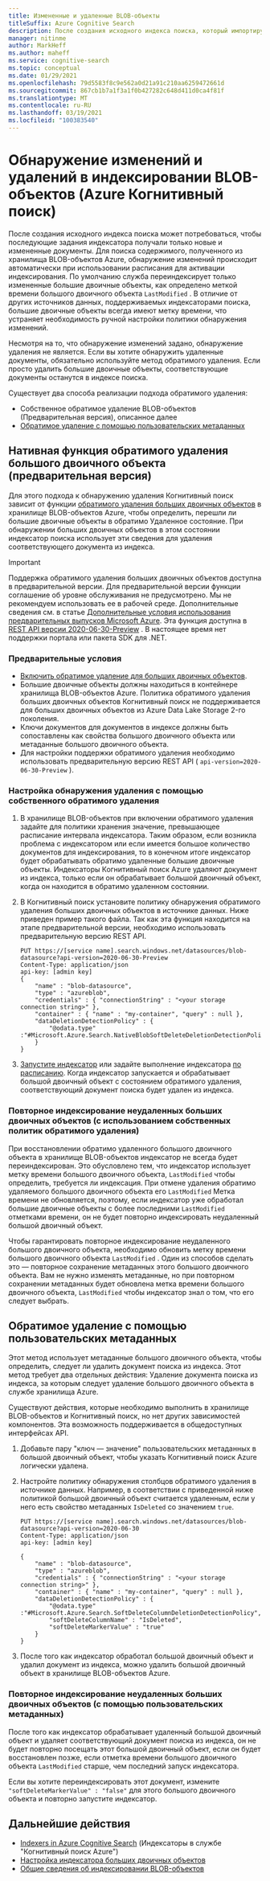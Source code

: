 ```yaml
---
title: Измененные и удаленные BLOB-объекты
titleSuffix: Azure Cognitive Search
description: После создания исходного индекса поиска, который импортирует данные из хранилища BLOB-объектов Azure, последующее индексирование может занимать только те большие двоичные объекты, которые были изменены или удалены. В этой статье описываются подробные сведения.
manager: nitinme
author: MarkHeff
ms.author: maheff
ms.service: cognitive-search
ms.topic: conceptual
ms.date: 01/29/2021
ms.openlocfilehash: 79d5583f8c9e562a0d21a91c210aa6259472661d
ms.sourcegitcommit: 867cb1b7a1f3a1f0b427282c648d411d0ca4f81f
ms.translationtype: MT
ms.contentlocale: ru-RU
ms.lasthandoff: 03/19/2021
ms.locfileid: "100383540"
---
```

# <a name="change-and-deletion-detection-in-blob-indexing-azure-cognitive-search"></a>Обнаружение изменений и удалений в индексировании BLOB-объектов (Azure Когнитивный поиск)

После создания исходного индекса поиска может потребоваться, чтобы последующие задания индексатора получали только новые и измененные документы. Для поиска содержимого, полученного из хранилища BLOB-объектов Azure, обнаружение изменений происходит автоматически при использовании расписания для активации индексирования. По умолчанию служба переиндексирует только измененные большие двоичные объекты, как определено меткой времени большого двоичного объекта `LastModified` . В отличие от других источников данных, поддерживаемых индексаторами поиска, большие двоичные объекты всегда имеют метку времени, что устраняет необходимость ручной настройки политики обнаружения изменений.

Несмотря на то, что обнаружение изменений задано, обнаружение удаления не является. Если вы хотите обнаружить удаленные документы, обязательно используйте метод обратимого удаления. Если просто удалить большие двоичные объекты, соответствующие документы останутся в индексе поиска.

Существует два способа реализации подхода обратимого удаления:

+ Собственное обратимое удаление BLOB-объектов (Предварительная версия), описанное далее
+ [Обратимое удаление с помощью пользовательских метаданных](#soft-delete-using-custom-metadata)

## <a name="native-blob-soft-delete-preview"></a>Нативная функция обратимого удаления большого двоичного объекта (предварительная версия)

Для этого подхода к обнаружению удаления Когнитивный поиск зависит от функции [обратимого удаления больших двоичных объектов](../storage/blobs/soft-delete-blob-overview.md) в хранилище BLOB-объектов Azure, чтобы определить, перешли ли большие двоичные объекты в обратимо Удаленное состояние. При обнаружении больших двоичных объектов в этом состоянии индексатор поиска использует эти сведения для удаления соответствующего документа из индекса.

> [!IMPORTANT]
> Поддержка обратимого удаления больших двоичных объектов доступна в предварительной версии. Для предварительной версии функции соглашение об уровне обслуживания не предусмотрено. Мы не рекомендуем использовать ее в рабочей среде. Дополнительные сведения см. в статье [Дополнительные условия использования предварительных выпусков Microsoft Azure](https://azure.microsoft.com/support/legal/preview-supplemental-terms/). Эта функция доступна в [REST API версии 2020-06-30-Preview](./search-api-preview.md) . В настоящее время нет поддержки портала или пакета SDK для .NET.

### <a name="prerequisites"></a>Предварительные условия

+ [Включить обратимое удаление для больших двоичных объектов](../storage/blobs/soft-delete-blob-enable.md).
+ Большие двоичные объекты должны находиться в контейнере хранилища BLOB-объектов Azure. Политика обратимого удаления больших двоичных объектов Когнитивный поиск не поддерживается для больших двоичных объектов из Azure Data Lake Storage 2-го поколения.
+ Ключи документов для документов в индексе должны быть сопоставлены как свойства большого двоичного объекта или метаданные большого двоичного объекта.
+ Для настройки поддержки обратимого удаления необходимо использовать предварительную версию REST API ( `api-version=2020-06-30-Preview` ).

### <a name="how-to-configure-deletion-detection-using-native-soft-delete"></a>Настройка обнаружения удаления с помощью собственного обратимого удаления

1. В хранилище BLOB-объектов при включении обратимого удаления задайте для политики хранения значение, превышающее расписание интервала индексатора. Таким образом, если возникла проблема с индексатором или если имеется большое количество документов для индексирования, то в конечном итоге индексатор будет обрабатывать обратимо удаленные большие двоичные объекты. Индексаторы Когнитивный поиск Azure удаляют документ из индекса, только если он обрабатывает большой двоичный объект, когда он находится в обратимо удаленном состоянии.

1. В Когнитивный поиск установите политику обнаружения обратимого удаления больших двоичных объектов в источнике данных. Ниже приведен пример такого файла. Так как эта функция находится на этапе предварительной версии, необходимо использовать предварительную версию REST API.

    ```http
    PUT https://[service name].search.windows.net/datasources/blob-datasource?api-version=2020-06-30-Preview
    Content-Type: application/json
    api-key: [admin key]
    {
        "name" : "blob-datasource",
        "type" : "azureblob",
        "credentials" : { "connectionString" : "<your storage connection string>" },
        "container" : { "name" : "my-container", "query" : null },
        "dataDeletionDetectionPolicy" : {
            "@odata.type" :"#Microsoft.Azure.Search.NativeBlobSoftDeleteDeletionDetectionPolicy"
        }
    }
    ```

1. [Запустите индексатор](/rest/api/searchservice/run-indexer) или задайте выполнение индексатора [по расписанию](search-howto-schedule-indexers.md). Когда индексатор запускается и обрабатывает большой двоичный объект с состоянием обратимого удаления, соответствующий документ поиска будет удален из индекса.

### <a name="reindexing-undeleted-blobs-using-native-soft-delete-policies"></a>Повторное индексирование неудаленных больших двоичных объектов (с использованием собственных политик обратимого удаления)

При восстановлении обратимо удаленного большого двоичного объекта в хранилище BLOB-объектов индексатор не всегда будет переиндексирован. Это обусловлено тем, что индексатор использует метку времени большого двоичного объекта, `LastModified` чтобы определить, требуется ли индексация. При отмене удаления обратимо удаляемого большого двоичного объекта его `LastModified` Метка времени не обновляется, поэтому, если индексатор уже обработал большие двоичные объекты с более последними `LastModified` отметками времени, он не будет повторно индексировать неудаленный большой двоичный объект. 

Чтобы гарантировать повторное индексирование неудаленного большого двоичного объекта, необходимо обновить метку времени большого двоичного объекта `LastModified` . Один из способов сделать это — повторное сохранение метаданных этого большого двоичного объекта. Вам не нужно изменять метаданные, но при повторном сохранении метаданных будет обновлена метка времени большого двоичного объекта, `LastModified` чтобы индексатор знал о том, что его следует выбрать.

## <a name="soft-delete-using-custom-metadata"></a>Обратимое удаление с помощью пользовательских метаданных

Этот метод использует метаданные большого двоичного объекта, чтобы определить, следует ли удалить документ поиска из индекса. Этот метод требует два отдельных действия: Удаление документа поиска из индекса, за которым следует удаление большого двоичного объекта в службе хранилища Azure.

Существуют действия, которые необходимо выполнить в хранилище BLOB-объектов и Когнитивный поиск, но нет других зависимостей компонентов. Эта возможность поддерживается в общедоступных интерфейсах API.

1. Добавьте пару "ключ — значение" пользовательских метаданных в большой двоичный объект, чтобы указать Когнитивный поиск Azure логически удалена.

1. Настройте политику обнаружения столбцов обратимого удаления в источнике данных. Например, в соответствии с приведенной ниже политикой большой двоичный объект считается удаленным, если у него есть свойство метаданных `IsDeleted` со значением `true`.

    ```http
    PUT https://[service name].search.windows.net/datasources/blob-datasource?api-version=2020-06-30
    Content-Type: application/json
    api-key: [admin key]

    {
        "name" : "blob-datasource",
        "type" : "azureblob",
        "credentials" : { "connectionString" : "<your storage connection string>" },
        "container" : { "name" : "my-container", "query" : null },
        "dataDeletionDetectionPolicy" : {
            "@odata.type" :"#Microsoft.Azure.Search.SoftDeleteColumnDeletionDetectionPolicy",
            "softDeleteColumnName" : "IsDeleted",
            "softDeleteMarkerValue" : "true"
        }
    }
    ```

1. После того как индексатор обработал большой двоичный объект и удалил документ из индекса, можно удалить большой двоичный объект в хранилище BLOB-объектов Azure.

### <a name="reindexing-undeleted-blobs-using-custom-metadata"></a>Повторное индексирование неудаленных больших двоичных объектов (с помощью пользовательских метаданных)

После того как индексатор обрабатывает удаленный большой двоичный объект и удаляет соответствующий документ поиска из индекса, он не будет повторно посещать этот большой двоичный объект, если он будет восстановлен позже, если отметка времени большого двоичного объекта `LastModified` старше, чем последний запуск индексатора.

Если вы хотите переиндексировать этот документ, измените `"softDeleteMarkerValue" : "false"` для этого большого двоичного объекта и повторно запустите индексатор.

## <a name="next-steps"></a>Дальнейшие действия

+ [Indexers in Azure Cognitive Search](search-indexer-overview.md) (Индексаторы в службе "Когнитивный поиск Azure")
+ [Настройка индексатора больших двоичных объектов](search-howto-indexing-azure-blob-storage.md)
+ [Общие сведения об индексировании BLOB-объектов](search-blob-storage-integration.md)